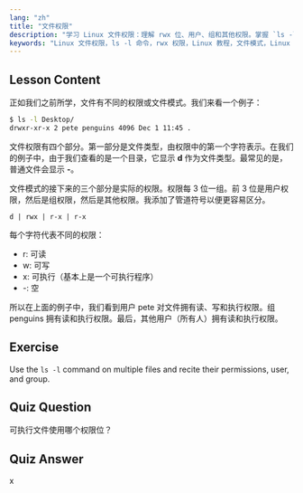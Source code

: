```yaml
---
lang: "zh"
title: "文件权限"
description: "学习 Linux 文件权限：理解 rwx 位、用户、组和其他权限。掌握 `ls -l` 输出，适合初学者。开始你的 Linux 之旅！"
keywords: "Linux 文件权限，ls -l 命令，rwx 权限，Linux 教程，文件模式，Linux 初学者，Linux 指南"
---
```


## Lesson Content

正如我们之前所学，文件有不同的权限或文件模式。我们来看一个例子：

```bash
$ ls -l Desktop/
drwxr-xr-x 2 pete penguins 4096 Dec 1 11:45 .
```

文件权限有四个部分。第一部分是文件类型，由权限中的第一个字符表示。在我们的例子中，由于我们查看的是一个目录，它显示 **d** 作为文件类型。最常见的是，普通文件会显示 **-**。

文件模式的接下来的三个部分是实际的权限。权限每 3 位一组。前 3 位是用户权限，然后是组权限，然后是其他权限。我添加了管道符号以便更容易区分。

```plaintext
d | rwx | r-x | r-x
```

每个字符代表不同的权限：

- r: 可读
- w: 可写
- x: 可执行（基本上是一个可执行程序）
- -: 空

所以在上面的例子中，我们看到用户 pete 对文件拥有读、写和执行权限。组 penguins 拥有读和执行权限。最后，其他用户（所有人）拥有读和执行权限。

## Exercise

Use the `ls -l` command on multiple files and recite their permissions, user, and group.

## Quiz Question

可执行文件使用哪个权限位？

## Quiz Answer

x
